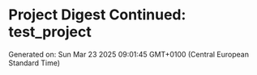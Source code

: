 # Project Digest Continued: test_project
Generated on: Sun Mar 23 2025 09:01:45 GMT+0100 (Central European Standard Time)

